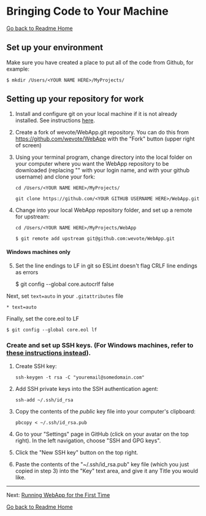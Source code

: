 # Bringing Code to Your Machine
[Go back to Readme Home](../../README.md)

## Set up your environment

Make sure you have created a place to put all of the code from Github, for example:

    $ mkdir /Users/<YOUR NAME HERE>/MyProjects/

## Setting up your repository for work

1. Install and configure git on your local machine if it is not already installed. See instructions [here](https://git-scm.com/book/en/v2/Getting-Started-Installing-Git).

1. Create a fork of wevote/WebApp.git repository. You can do this from https://github.com/wevote/WebApp with the "Fork" button (upper right of screen)

1. Using your terminal program, change directory into the local folder on your computer where you want the WebApp repository to be downloaded (replacing "<YOUR NAME HERE>" with your login name, and <YOUR GITHUB USERNAME HERE> with your github username) and clone your fork:  
  
    `cd /Users/<YOUR NAME HERE>/MyProjects/`

    `git clone https://github.com/<YOUR GITHUB USERNAME HERE>/WebApp.git`

1. Change into your local WebApp repository folder, and set up a remote for upstream:

    `cd /Users/<YOUR NAME HERE>/MyProjects/WebApp`

    `$ git remote add upstream git@github.com:wevote/WebApp.git`  

#### Windows machines only

5. Set the line endings to LF in git so ESLint doesn't flag CRLF line endings as errors

    $ git config --global core.autocrlf false

Next, set `text=auto` in your `.gitattributes` file

    * text=auto

Finally, set the core.eol to LF

    $ git config --global core.eol lf


### Create and set up SSH keys. (For Windows machines, refer to [these instructions instead](https://help.github.com/articles/generating-a-new-ssh-key-and-adding-it-to-the-ssh-agent/#platform-windows)).

  1. Create SSH key: 
  
     `ssh-keygen -t rsa -C "youremail@somedomain.com"`
   
  2. Add SSH private keys into the SSH authentication agent:
  
     `ssh-add ~/.ssh/id_rsa`

  3. Copy the contents of the *public* key file into your computer's clipboard:
  
     `pbcopy < ~/.ssh/id_rsa.pub`

  4. Go to your "Settings" page in GitHub (click on your avatar on the top right). In the left navigation, choose "SSH and GPG keys".
  
  5. Click the "New SSH key" button on the top right.
  
  6. Paste the contents of the "~/.ssh/id_rsa.pub" key file (which you just copied in step 3) into the "Key" text area, and give it any Title you would like.

---

Next: [Running WebApp for the First Time](RUNNING_FIRST_TIME.md)

[Go back to Readme Home](../../README.md)

